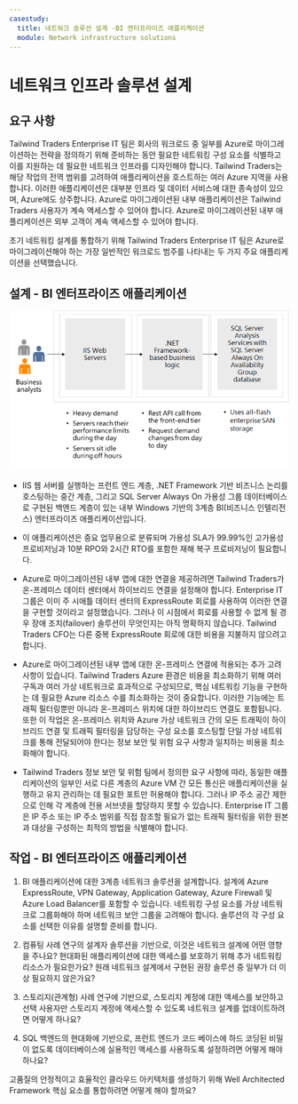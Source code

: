 ```yaml
---
casestudy:
  title: 네트워크 솔루션 설계 -BI 엔터프라이즈 애플리케이션
  module: Network infrastructure solutions
---
```

# 네트워크 인프라 솔루션 설계  

## 요구 사항

Tailwind Traders Enterprise IT 팀은 회사의 워크로드 중 일부를 Azure로 마이그레이션하는 전략을 정의하기 위해 준비하는 동안 필요한 네트워킹 구성 요소를 식별하고 이를 지원하는 데 필요한 네트워크 인프라를 디자인해야 합니다. Tailwind Traders는 해당 작업의 전역 범위를 고려하여 애플리케이션을 호스트하는 여러 Azure 지역을 사용합니다. 이러한 애플리케이션은 대부분 인프라 및 데이터 서비스에 대한 종속성이 있으며, Azure에도 상주합니다. Azure로 마이그레이션된 내부 애플리케이션은 Tailwind Traders 사용자가 계속 액세스할 수 있어야 합니다. Azure로 마이그레이션된 내부 애플리케이션은 외부 고객이 계속 액세스할 수 있어야 합니다. 

초기 네트워킹 설계를 통합하기 위해 Tailwind Traders Enterprise IT 팀은 Azure로 마이그레이션해야 하는 가장 일반적인 워크로드 범주를 나타내는 두 가지 주요 애플리케이션을 선택했습니다.  

## 설계 - BI 엔터프라이즈 애플리케이션 

![BI 엔터프라이즈 애플리케이션 아키텍처](media/compute.png)

-   IIS 웹 서버를 실행하는 프런트 엔드 계층, .NET Framework 기반 비즈니스 논리를 호스팅하는 중간 계층, 그리고 SQL Server Always On 가용성 그룹 데이터베이스로 구현된 백엔드 계층이 있는 내부 Windows 기반의 3계층 BI(비즈니스 인텔리전스) 엔터프라이즈 애플리케이션입니다. 

-   이 애플리케이션은 중요 업무용으로 분류되며 가용성 SLA가 99.99%인 고가용성 프로비저닝과 10분 RPO와 2시간 RTO를 포함한 재해 복구 프로비저닝이 필요합니다.

-   Azure로 마이그레이션된 내부 앱에 대한 연결을 제공하려면 Tailwind Traders가 온-프레미스 데이터 센터에서 하이브리드 연결을 설정해야 합니다. Enterprise IT 그룹은 이미 주 시애틀 데이터 센터의 ExpressRoute 회로를 사용하여 이러한 연결을 구현할 것이라고 설정했습니다. 그러나 이 시점에서 회로를 사용할 수 없게 될 경우 장애 조치(failover) 솔루션이 무엇인지는 아직 명확하지 않습니다. Tailwind Traders CFO는 다른 중복 ExpressRoute 회로에 대한 비용을 지불하지 않으려고 합니다. 

- Azure로 마이그레이션된 내부 앱에 대한 온-프레미스 연결에 적용되는 추가 고려 사항이 있습니다. Tailwind Traders Azure 환경은 비용을 최소화하기 위해 여러 구독과 여러 가상 네트워크로 효과적으로 구성되므로, 핵심 네트워킹 기능을 구현하는 데 필요한 Azure 리소스 수를 최소화하는 것이 중요합니다. 이러한 기능에는 트래픽 필터링뿐만 아니라 온-프레미스 위치에 대한 하이브리드 연결도 포함됩니다. 또한 이 작업은 온-프레미스 위치와 Azure 가상 네트워크 간의 모든 트래픽이 하이브리드 연결 및 트래픽 필터링을 담당하는 구성 요소를 호스팅할 단일 가상 네트워크를 통해 전달되어야 한다는 정보 보안 및 위험 요구 사항과 일치하는 비용을 최소화해야 합니다. 

-   Tailwind Traders 정보 보안 및 위험 팀에서 정의한 요구 사항에 따라, 동일한 애플리케이션의 일부인 서로 다른 계층의 Azure VM 간 모든 통신은 애플리케이션을 실행하고 유지 관리하는 데 필요한 포트만 허용해야 합니다. 그러나 IP 주소 공간 제한으로 인해 각 계층에 전용 서브넷을 할당하지 못할 수 있습니다. Enterprise IT 그룹은 IP 주소 또는 IP 주소 범위를 직접 참조할 필요가 없는 트래픽 필터링을 위한 원본과 대상을 구성하는 최적의 방법을 식별해야 합니다.


## 작업 - BI 엔터프라이즈 애플리케이션 

1. BI 애플리케이션에 대한 3계층 네트워크 솔루션을 설계합니다. 설계에 Azure ExpressRoute, VPN Gateway, Application Gateway, Azure Firewall 및 Azure Load Balancer를 포함할 수 있습니다. 네트워킹 구성 요소를 가상 네트워크로 그룹화해야 하며 네트워크 보안 그룹을 고려해야 합니다. 솔루션의 각 구성 요소를 선택한 이유를 설명할 준비를 합니다. 

2. 컴퓨팅 사례 연구의 설계자 솔루션을 기반으로, 이것은 네트워크 설계에 어떤 영향을 주나요? 현대화된 애플리케이션에 대한 액세스를 보호하기 위해 추가 네트워킹 리소스가 필요한가요? 원래 네트워크 설계에서 구현된 권장 솔루션 중 일부가 더 이상 필요하지 않은가요? 

3. 스토리지(관계형) 사례 연구에 기반으로, 스토리지 계정에 대한 액세스를 보안하고 선택 사용자만 스토리지 계정에 액세스할 수 있도록 네트워크 설계를 업데이트하려면 어떻게 하나요?

4. SQL 백엔드의 현대화에 기반으로, 프런트 엔드가 코드 베이스에 하드 코딩된 비밀이 없도록 데이터베이스에 실용적인 액세스를 사용하도록 설정하려면 어떻게 해야 하나요?

고품질의 안정적이고 효율적인 클라우드 아키텍처를 생성하기 위해 Well Architected Framework 핵심 요소를 통합하려면 어떻게 해야 할까요?
